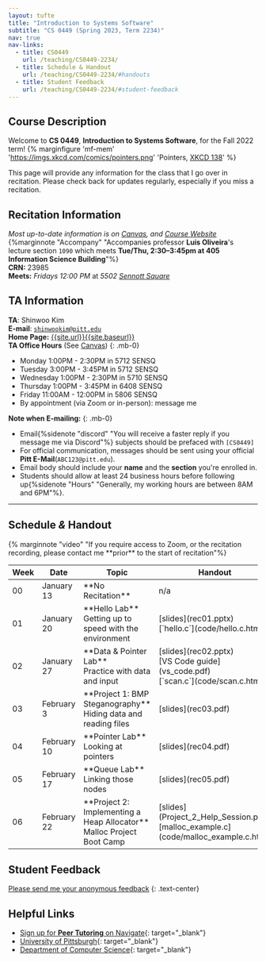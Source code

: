 ```yaml
---
layout: tufte
title: "Introduction to Systems Software"
subtitle: "CS 0449 (Spring 2023, Term 2234)"
nav: true
nav-links:
  - title: CS0449
    url: /teaching/CS0449-2234/
  - title: Schedule & Handout
    url: /teaching/CS0449-2234/#handouts
  - title: Student Feedback
    url: /teaching/CS0449-2234/#student-feedback
---
```


## Course Description

Welcome to **CS 0449**, **Introduction to Systems Software**, for the Fall 2022 term!
{% marginfigure 'mf-mem' 'https://imgs.xkcd.com/comics/pointers.png' 'Pointers, [XKCD 138](https://xkcd.com/138/)' %}

This page will provide any information for the class that I go over in recitation. Please check back for updates regularly, especially if you miss a recitation.

## Recitation Information

_Most up-to-date information is on [Canvas](https://canvas.pitt.edu), and [Course Website](https://cs0449.gitlab.io/sp2023/)_ {%marginnote "Accompany" "Accompanies professor **Luis Oliveira**'s lecture section `1090` which meets **Tue/Thu, 2:30–3:45pm at 405 Information Science Building**"%}  
**CRN:** 23985  
**Meets:** _Fridays 12:00 PM_ at _5502 [Sennott Square](https://map.concept3d.com/?id=1315#!m/376171)_

## TA Information

**TA**: Shinwoo Kim  
**E-mail**: [`shinwookim@pitt.edu`](mailto:shiwookim@pitt.edu)  
**Home Page:** [{{site.url}}{{site.baseurl}}]({{site.url}}{{site.baseurl}}/)  
**TA Office Hours** (See [Canvas](https://canvas.pitt.edu/))
{: .mb-0}

- Monday 1:00PM - 2:30PM in 5712 SENSQ
- Tuesday 3:00PM - 3:45PM in 5712 SENSQ
- Wednesday 1:00PM - 2:30PM in 5710 SENSQ
- Thursday 1:00PM - 3:45PM in 6408 SENSQ
- Friday 11:00AM - 12:00PM in 5806 SENSQ
- By appointment (via Zoom or in-person): message me

**Note when E-mailing:**
{: .mb-0}

- Email{%sidenote "discord" "You will receive a faster reply if you message me via Discord"%} subjects should be prefaced with `[CS0449]`
- For official communication, messages should be sent using your official **Pitt E-Mail**(`ABC123@pitt.edu`).
- Email body should include your **name** and the **section** you're enrolled in.
- Students should allow at least 24 business hours before following up{%sidenote "Hours" "Generally, my working hours are between 8AM and 6PM"%}.<span class="endmark"></span>


---

<h2 id="handouts">Schedule <em>&</em> Handout</h2> {% marginnote "video" "If you require access to Zoom, or the recitation recording, please contact me **prior** to the start of recitation"%}

<div class="table-responsive">
<table class="table-hover">
  <thead>
    <tr>
      <th scope="col" class="text-center">Week</th>
      <th scope="col" class="text-center">Date</th>
      <th scope="col">Topic</th>
      <th scope="col" class="text-center">Handout</th>
    </tr>
  </thead>
  <tbody>
    <tr>
      <td scope="row" class="text-center">00</td>
      <td class="text-center">January 13</td>
      <td>**No Recitation**</td>
      <td class="text-center">n/a</td>
    </tr>
    <tr>
      <td scope="row" class="text-center">01</td>
      <td class="text-center">January 20</td>
      <td>**Hello Lab**<br>Getting up to speed with the environment</td>
      <td class="text-center">[slides](rec01.pptx) <br> [`hello.c`](code/hello.c.html)</td>
    </tr>
    <tr>
      <td scope="row" class="text-center">02</td>
      <td class="text-center">January 27</td>
      <td>**Data & Pointer Lab**<br>Practice with data and input</td>
      <td class="text-center">[slides](rec02.pptx) <br> [VS Code guide](vs_code.pdf) <br> [`scan.c`](code/scan.c.html)</td>
    </tr>
    <tr>
      <td scope="row" class="text-center">03</td>
      <td class="text-center">February 3 </td>
      <td>**Project 1: BMP Steganography**<br>Hiding data and reading files</td>
      <td class="text-center">[slides](rec03.pdf)</td>
    </tr>
    <tr>
      <td scope="row" class="text-center">04</td>
      <td class="text-center">February 10</td>
      <td>**Pointer Lab**<br>Looking at pointers</td>
      <td class="text-center">[slides](rec04.pdf)</td>
    </tr>
    <tr>
      <td scope="row" class="text-center">05</td>
      <td class="text-center">February 17</td>
      <td>**Queue Lab**<br>Linking those nodes</td>
      <td class="text-center">[slides](rec05.pdf)</td>
    </tr>
    <tr>
      <td scope="row" class="text-center">06</td>
      <td class="text-center">February 22</td>
      <td>**Project 2: Implementing a Heap Allocator**<br>Malloc Project Boot Camp</td>
      <td class="text-center">[slides](Project_2_Help_Session.pdf)<br>[malloc_example.c](code/malloc_example.c.html)</td>
    </tr>
    <!--tr>
      <td scope="row" class="text-center">06</td>
      <td class="text-center">February 24</td>
      <td>TBA</td>
      <td class="text-center">To Come</td>
    </!--tr--->
    <!--
    <tr>
      <td scope="row" class="text-center">07</td>
      <td class="text-center">March 3</td>
      <td>TBA</td>
      <td class="text-center">-</td>
    </tr> 
    <tr>
      <td scope="row" class="text-center">08</td>
      <td class="text-center">March 10</td>
      <td>**Spring Break <br> No Recitation**</td>
      <td class="text-center">-</td>
    </tr>
    <tr>
      <td scope="row" class="text-center">09</td>
      <td class="text-center">March 17</td>
      <td>TBA</td>
      <td class="text-center">-</td>
    </tr>
    <tr>
      <td scope="row" class="text-center">10</td>
      <td class="text-center">March 24</td>
      <td>TBA</td>
      <td class="text-center">-</td>
    </tr>
    <tr>
      <td scope="row" class="text-center">11</td>
      <td class="text-center">March 31</td>
      <td>TBA</td>
      <td class="text-center">-</td>
    </tr>
    <tr>
      <td scope="row" class="text-center">12</td>
      <td class="text-center">April 7</td>
      <td>TBA</td>
      <td class="text-center">-</td>
    </tr>
    <tr>
      <td scope="row" class="text-center">13</td>
      <td class="text-center">April 14</td>
      <td>TBA</td>
      <td class="text-center">-</td>
    </tr>
    <tr>
      <td scope="row" class="text-center">14</td>
      <td class="text-center">April 21</td>
      <td>Final Recitation <br> TBA</td>
      <td class="text-center">-</td>
    </tr>
    <tr>
      <td scope="row" class="text-center">14</td>
      <td class="text-center">April 28</td>
      <td>**Finals Week <br> No Recitation**</td>
      <td class="text-center">-</td>
    </tr>
    -->
  </tbody>
</table>
</div>





## Student Feedback

[Please send me your anonymous feedback](https://pitt.co1.qualtrics.com/jfe/form/SV_dd9suL0AkJctj2S)
{: .text-center}

## Helpful Links

- [Sign up for **Peer Tutoring** on Navigate](https://pitt.guide.eab.com/){: target="\_blank"}
- [University of Pittsburgh](https://pitt.edu){: target="\_blank"}
- [Department of Computer Science](https://cs.pitt.edu){: target="\_blank"}
 









